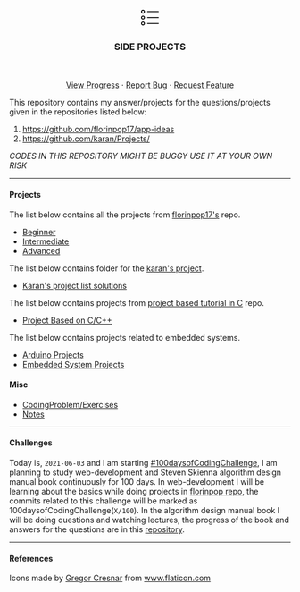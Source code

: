 <!-- PROJECT LOGO -->
<br />
<p style="text-align: center" align="center">
  <a href="https://github.com/kana800/Side-Projects">
    <img src=".images/logo.png" alt="Logo">
  </a>

  <h3 align="center">SIDE PROJECTS</h3>

  <p align="center">
    <br />
    <br />
    <a href="https://github.com/kana800/Side-Projects/projects">View Progress</a>
    ·
    <a href="https://github.com/kana800/Side-Projects/issues">Report Bug</a>
    ·
    <a href="https://github.com/kana800/Side-Projects/issues">Request Feature</a>
  </p>
</p>


This repository contains my answer/projects for the questions/projects given in the repositories listed below:

1. https://github.com/florinpop17/app-ideas
2. https://github.com/karan/Projects/

*CODES IN THIS REPOSITORY MIGHT BE BUGGY USE IT AT YOUR OWN RISK*

---
#### Projects 

The list below contains all the projects from [florinpop17's](https://github.com/florinpop17/app-ideas) repo.

- [Beginner](1-Beginner)
- [Intermediate](2-Intermediate)
- [Advanced](3-Advanced)

The list below contains folder for the [karan's project](https://github.com/karan/Projects/).

- [Karan's project list solutions](karanprojects)

The list below contains projects from [project based tutorial in C](https://github.com/rby90/Project-Based-Tutorials-in-C) repo.

- [Project Based on C/C++](projectC)

The list below contains projects related to embedded systems.

- [Arduino Projects](arduino)
- [Embedded System Projects](embeddedproject)

#### Misc

- [CodingProblem/Exercises](CodingProblem)
- [Notes](https://github.com/kana800/selfstudy/blob/main/_notes/README.md)


---

#### Challenges

Today is, `2021-06-03` and I am starting [#100daysofCodingChallenge](https://www.100daysofx.com/faq/), I am planning to study web-development and Steven Skienna algorithm design manual book continuously for 100 days. In web-development I will be learning about the basics while doing projects in [florinpop repo](https://github.com/florinpop17/app-ideas), the commits related to this challenge will be marked as 100daysofCodingChallenge(`X/100`).  In the algorithm design manual book I will be doing questions and watching lectures, the progress of the book and answers for the questions are in this [repository](https://github.com/kana800/selfstudy). 

---


#### References

<div>Icons made by <a href="https://www.flaticon.com/authors/gregor-cresnar" title="Gregor Cresnar">Gregor Cresnar</a> from <a href="https://www.flaticon.com/" title="Flaticon">www.flaticon.com</a></div>
